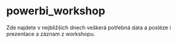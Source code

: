 # powerbi_workshop

Zde najdete v nejbližších dnech veškerá potřebná data a posléze i prezentace a záznam z workshopu.

